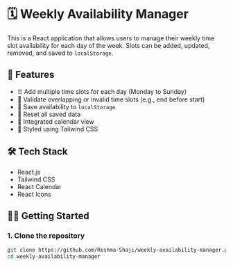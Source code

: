 # 🗓️ Weekly Availability Manager

This is a React application that allows users to manage their weekly time slot availability for each day of the week. Slots can be added, updated, removed, and saved to `localStorage`.


## 🚀 Features

- ⏰ Add multiple time slots for each day (Monday to Sunday)
- 🔁 Validate overlapping or invalid time slots (e.g., end before start)
- 💾 Save availability to `localStorage`
- 🧹 Reset all saved data
- 📅 Integrated calendar view
- 💅 Styled using Tailwind CSS

## 🛠️ Tech Stack

- React.js
- Tailwind CSS
- React Calendar
- React Icons

## 🧑‍💻 Getting Started

### 1. Clone the repository

```bash
git clone https://github.com/Reshma-Shaji/weekly-availability-manager.git
cd weekly-availability-manager
